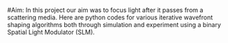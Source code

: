 #Aim:
In this project our aim was to focus light after it passes from a scattering media. Here are python codes for various iterative wavefront shaping algorithms both through simulation and experiment using a binary Spatial Light Modulator (SLM).

